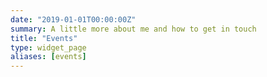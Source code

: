 ```yaml
---
date: "2019-01-01T00:00:00Z"
summary: A little more about me and how to get in touch
title: "Events"
type: widget_page
aliases: [events]
---
```

